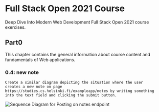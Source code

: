 # Full Stack Open 2021 Course

Deep Dive Into Modern Web Development Full Stack Open 2021 course exercises.

## Part0

This chapter contains the general information about course content and fundamentals of Web applications.

### 0.4: new note

```
Create a similar diagram depicting the situation where the user creates a new note on page https://studies.cs.helsinki.fi/exampleapp/notes by writing something into the text field and clicking the submit button.
```

![Sequence Diagram for Posting on notes endpoint](https://www.websequencediagrams.com/cgi-bin/cdraw?lz=bm90ZSBvdmVyIGJyb3dzZXI6CndoZW4gY2xpY2tpbmcgb24gdGhlIHN1Ym1pdCBidXR0b24sCgAmByBzZW5kcwAcBWZvcm0gZGF0YSBjb250YWluaW5nIAp0aGUgJ25vdGUnIGlucHV0IGZpZWxkJ3MgdmFsdWUuCmVuZCBub3RlCgBKCC0-c2VydmVyOiBIVFRQIFBPU1QgaHR0cHM6Ly9zdHVkaWVzLmNzLmhlbHNpbmtpLmZpL2V4YW1wbGVhcHAvbmV3XwBJBgCBTgoASQcKAFIGIGNyZWF0ZXMgYQBzBSBvYmplY3Qgd2l0aACBYwUAgSYHAIEaBSAKYW5kIGN1cnJlbnQgZGF0ZSwgYW5kIGFkZHMgaXQgdG8AKwhkZXMnIGFycmF5LApyZXR1cm5zIGEgMzAyIHJlZGlyZWN0IHJlc3BvbnNlIHRvIACBJg1vdGVzAIF9DACBegYtLT4AgwkIAIIEBjMwMiBSAEUIADAUAIFoDACDQwkAgyAIZ2V0AIMhBgCAfxEAgV8FAINBBmEgR0VUAEYWAIMIIEdFAIJ6LQCBKwUAgVUUTUwtY29kACBHbWFpbi5jcwBWFAASCQAfSmoATxlqAIJ-HnN0YXJ0cyBleGVjdXRpbmcganMAgX8GdGhhdCByZXF1ZXN0cyBKU09OAIZbBmZyb20AhVAHIACCS09kYXRhLmpzb24AhHQTW3sAh1YFZW50OiAiSFRNTCBpcyBlYXN5IiwAhhgFOiAiMjAxOS0wNS0yMyIgfSwgLi4uXQCEeh0AgW4GZQCIPAZldmVudCBoYW5kbGVyAIF1CG5kZXJzAIgeBXMgdG8gZGlzcGxheQCILgo&s=default "Sequence Diagram")
